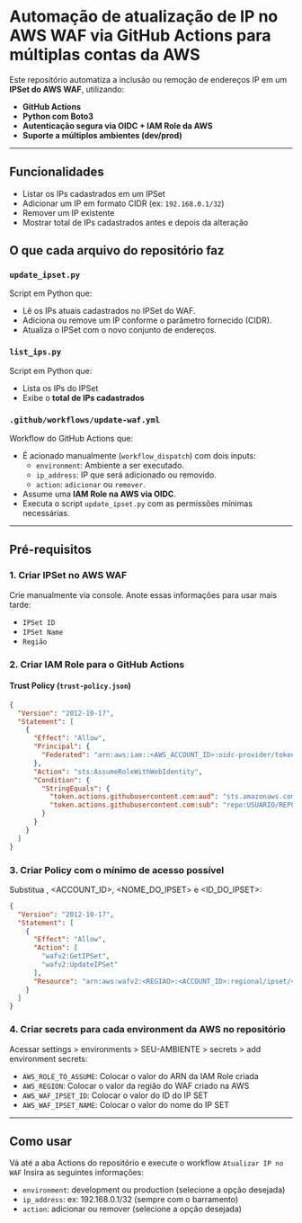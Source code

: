 # Automação de atualização de IP no AWS WAF via GitHub Actions para múltiplas contas da AWS

Este repositório automatiza a inclusão ou remoção de endereços IP em um **IPSet do AWS WAF**, utilizando:

- **GitHub Actions**
- **Python com Boto3**
- **Autenticação segura via OIDC + IAM Role da AWS**
- **Suporte a múltiplos ambientes (dev/prod)**

---

## Funcionalidades

- Listar os IPs cadastrados em um IPSet
- Adicionar um IP em formato CIDR (ex: `192.168.0.1/32`)
- Remover um IP existente
- Mostrar total de IPs cadastrados antes e depois da alteração

##  O que cada arquivo do repositório faz

### `update_ipset.py`

Script em Python que:
- Lê os IPs atuais cadastrados no IPSet do WAF.
- Adiciona ou remove um IP conforme o parâmetro fornecido (CIDR).
- Atualiza o IPSet com o novo conjunto de endereços.

### `list_ips.py`

Script em Python que:
- Lista os IPs do IPSet
- Exibe o **total de IPs cadastrados**

### `.github/workflows/update-waf.yml`

Workflow do GitHub Actions que:
- É acionado manualmente (`workflow_dispatch`) com dois inputs:
  - `environment`: Ambiente a ser executado.
  - `ip_address`: IP que será adicionado ou removido.
  - `action`: `adicionar` ou `remover`.
- Assume uma **IAM Role na AWS via OIDC**.
- Executa o script `update_ipset.py` com as permissões mínimas necessárias.

---

## Pré-requisitos

### 1. **Criar IPSet no AWS WAF**
Crie manualmente via console. Anote essas informações para usar mais tarde:
- `IPSet ID`
- `IPSet Name`
- `Região`

### 2. **Criar IAM Role para o GitHub Actions**

#### Trust Policy (`trust-policy.json`)
```json
{
  "Version": "2012-10-17",
  "Statement": [
    {
      "Effect": "Allow",
      "Principal": {
        "Federated": "arn:aws:iam::<AWS_ACCOUNT_ID>:oidc-provider/token.actions.githubusercontent.com"
      },
      "Action": "sts:AssumeRoleWithWebIdentity",
      "Condition": {
        "StringEquals": {
          "token.actions.githubusercontent.com:aud": "sts.amazonaws.com",
          "token.actions.githubusercontent.com:sub": "repo:USUARIO/REPOSITORIO:ENVIRONMENT"
        }
      }
    }
  ]
}
```

### 3. **Criar Policy com o mínimo de acesso possível**
Substitua <REGIAO>, <ACCOUNT_ID>, <NOME_DO_IPSET> e <ID_DO_IPSET>:
```json
{
  "Version": "2012-10-17",
  "Statement": [
    {
      "Effect": "Allow",
      "Action": [
        "wafv2:GetIPSet",
        "wafv2:UpdateIPSet"
      ],
      "Resource": "arn:aws:wafv2:<REGIAO>:<ACCOUNT_ID>:regional/ipset/<NOME_DO_IPSET>/<ID_DO_IPSET>"
    }
  ]
}
```

### 4. **Criar secrets para cada environment da AWS no repositório**
Acessar settings > environments > SEU-AMBIENTE > secrets > add environment secrets:
- `AWS_ROLE_TO_ASSUME`: Colocar o valor do ARN da IAM Role criada
- `AWS_REGION`: Colocar o valor da região do WAF criado na AWS
- `AWS_WAF_IPSET_ID`: Colocar o valor do ID do IP SET
- `AWS_WAF_IPSET_NAME`: Colocar o valor do nome do IP SET

---

## Como usar
Vá até a aba Actions do repositório e execute o workflow `Atualizar IP no WAF`
Insira as seguintes informações:
- `environment`: development ou production (selecione a opção desejada)
- `ip_address`: ex: 192.168.0.1/32 (sempre com o barramento)
- `action`: adicionar ou remover (selecione a opção desejada)
